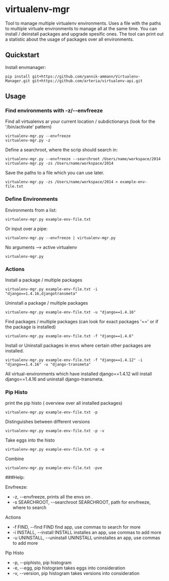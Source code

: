 # virtualenv-mgr

Tool to manage multiple virtualenv environments. Uses a file with the paths to multiple virtuale environments to manage all at the same time. You can install / deinstall packages and upgrade spesific ones. The tool can print out a statistic about the usage of packages over all environments.



## Quickstart

Install envmanager:

    pip install git+https://github.com/yannik-ammann/Virtualenv-Manager.git git+https://github.com/arteria/virtualenv-api.git
    


## Usage

### Find environments with -z/--envfreeze

Find all virtualenvs ar your current location / subdictionarys (look for the '/bin/activate' pattern)

    virtualenv-mgr.py --envfreeze
    virtualenv-mgr.py -z
    
Define a searchroot, where the scrip should search in:

    virtualenv-mgr.py --envfreeze --searchroot /Users/name/workspace/2014
    virtualenv-mgr.py -zs /Users/name/workspace/2014
    
Save the paths to a file which you can use later.

    virtualenv-mgr.py -zs /Users/name/workspace/2014 > example-env-file.txt

### Define Environments

Environments from a list:

    virtualenv-mgr.py example-env-file.txt

Or input over a pipe:

    virtualenv-mgr.py --envfreeze | virtualenv-mgr.py

No arguments --> active virtualenv

    virtualenv-mgr.py
    
### Actions

Install a package / multiple packages

    virtualenv-mgr.py example-env-file.txt -i "django==1.4.16,djangotransmeta"
    
Uninstall a package / multiple packages
    
    virtualenv-mgr.py example-env-file.txt -u "django==1.4.16"
        
Find packages / multiple packages (can look for exact packages '==' or if the package is installed)

    virtualenv-mgr.py example-env-file.txt -f "django==1.4.6"
    
Install or Uninstall packages in envs where certain other packages are installed.

    virtualenv-mgr.py example-env-file.txt -f "django==1.4.12" -i "django==1.4.16" -u "django-transmeta"
    
All virtual-environments which have installed django==1.4.12 will install django==1.4.16 and uninstall django-transmeta.
    
### Pip Histo

print the pip histo ( overview over all installed packages)

    virtualenv-mgr.py example-env-file.txt -p
    
Distinguishes between different versions

    virtualenv-mgr.py example-env-file.txt -p -v
    
Take eggs into the histo

    virtualenv-mgr.py example-env-file.txt -p -e
    
Combine

    virtualenv-mgr.py example-env-file.txt -pve
    
###Help:

Envfreeze:
*  -z, --envfreeze,      prints all the envs on .
*  -s SEARCHROOT, --searchroot SEARCHROOT, path for envfreeze, where to search

Actions
*  -f FIND, --find FIND  find app, use commas to search for more
*  -i INSTALL, --install INSTALL installes an app, use commas to add more
*  -u UNINSTALL, --uninstall UNINSTALL uninstalles an app, use commas to add more

Pip Histo
*  -p, --piphisto,        pip histogram
*  -e, --egg,             pip histogram takes eggs into consideration
*  -v, --version,         pip histogram takes versions into consideration
